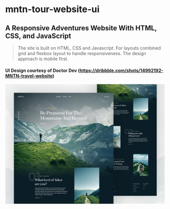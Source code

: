 # mntn-tour-website-ui
## A Responsive Adventures Website With HTML, CSS, and JavaScript

> The site is built on HTML, CSS and Javascript. For layouts combined grid and flexbox layout to handle responsiveness. The design approach is mobile first.

#### UI Design courtesy of Doctor Dev (https://dribbble.com/shots/14992192-MNTN-travel-website)

![Project thumbnail](/thumbnail.jpg)
 
